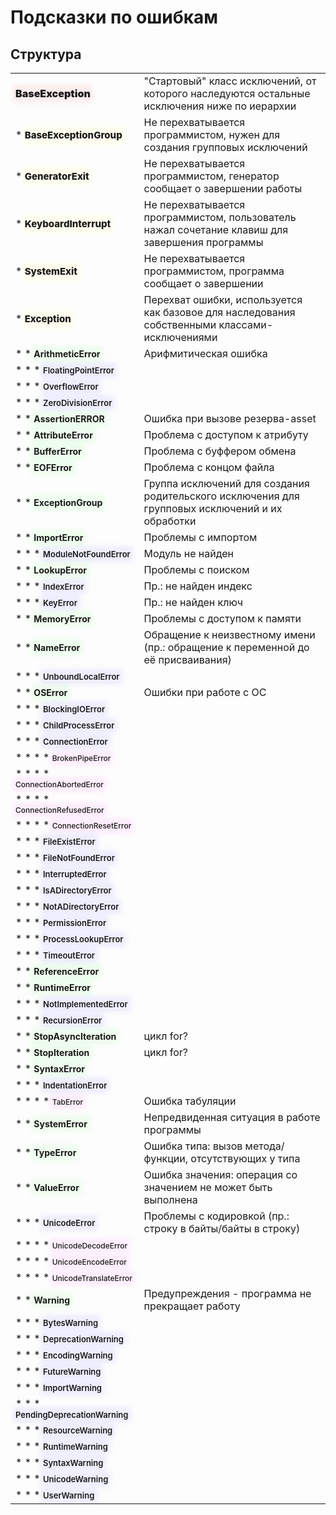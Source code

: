 <style>
fst { font-size:16px; font-weight: 900; box-shadow: 0 0 10px 3px rgba(255, 152, 152, 0.2); background-color: rgba(255, 152, 152, 0.14); }
snd { font-size:15px; font-weight: 800; box-shadow: 0 0 10px 3px rgba(255, 255, 152, 0.2); background-color: rgba(255, 255, 152, 0.14); }
trd { font-size:14px; font-weight: 700; box-shadow: 0 0 10px 3px rgba(152, 255, 152, 0.2); background-color: rgba(152, 255, 152, 0.14); }
fth { font-size:13px; font-weight: 600; box-shadow: 0 0 10px 3px rgba(152, 152, 255, 0.2); background-color: rgba(152, 152, 255, 0.14); }
ffth { font-size:12px; font-weight: 500; box-shadow: 0 0 10px 3px rgba(255, 152, 255, 0.2); background-color: rgba(255, 152, 255, 0.14); }
</style>

# Подсказки по ошибкам

## Структура

|                                      |                                                                                                 |
|:-------------------------------------|:------------------------------------------------------------------------------------------------|
| <fst>BaseException                   | "Стартовый" класс исключений, от которого наследуются остальные исключения ниже по иерархии     |
| * <snd>BaseExceptionGroup            | Не перехватывается программистом, нужен для создания групповых исключений                       |
| * <snd>GeneratorExit                 | Не перехватывается программистом, генератор сообщает о завершении работы                        |
| * <snd>KeyboardInterrupt             | Не перехватывается программистом, пользователь нажал сочетание клавиш для завершения программы  |
| * <snd>SystemExit                    | Не перехватывается программистом, программа сообщает о завершении                               |
| * <snd>Exception                     | Перехват ошибки, используется как базовое для наследования собственными классами-исключениями   |
| * * <trd>ArithmeticError             | Арифмитическая ошибка                                                                           |
| * * * <fth>FloatingPointError        |                                                                                                 |
| * * * <fth>OverflowError             |                                                                                                 |
| * * * <fth>ZeroDivisionError         |                                                                                                 |
| * * <trd>AssertionERROR              | Ошибка при вызове резерва-asset                                                                 |
| * * <trd>AttributeError              | Проблема с доступом к атрибуту                                                                  |
| * * <trd>BufferError                 | Проблема с буффером обмена                                                                      |
| * * <trd>EOFError                    | Проблема с концом файла                                                                         |
| * * <trd>ExceptionGroup              | Группа исключений для создания родительского исключения для групповых исключений и их обработки |
| * * <trd>ImportError                 | Проблемы с импортом                                                                             |
| * * * <fth>ModuleNotFoundError       | Модуль не найден                                                                                |
| * * <trd>LookupError                 | Проблемы с поиском                                                                              |
| * * * <fth>IndexError                | Пр.: не найден индекс                                                                           |
| * * * <fth>KeyError                  | Пр.: не найден ключ                                                                             |
| * * <trd>MemoryError                 | Проблемы с доступом к памяти                                                                    |
| * * <trd>NameError                   | Обращение к неизвестному имени (пр.: обращение к переменной до её присваивания)                 |
| * * * <fth>UnboundLocalError         |                                                                                                 |
| * * <trd>OSError                     | Ошибки при работе с ОС                                                                          |
| * * * <fth>BlockingIOError           |                                                                                                 |
| * * * <fth>ChildProcessError         |                                                                                                 |
| * * * <fth>ConnectionError           |                                                                                                 |
| * * * * <ffth>BrokenPipeError        |                                                                                                 |
| * * * * <ffth>ConnectionAbortedError |                                                                                                 |
| * * * * <ffth>ConnectionRefusedError |                                                                                                 |
| * * * * <ffth>ConnectionResetError   |                                                                                                 |
| * * * <fth>FileExistError            |                                                                                                 |
| * * * <fth>FileNotFoundError         |                                                                                                 |
| * * * <fth>InterruptedError          |                                                                                                 |
| * * * <fth>IsADirectoryError         |                                                                                                 |
| * * * <fth>NotADirectoryError        |                                                                                                 |
| * * * <fth>PermissionError           |                                                                                                 |
| * * * <fth>ProcessLookupError        |                                                                                                 |
| * * * <fth>TimeoutError              |                                                                                                 |
| * * <trd>ReferenceError              |                                                                                                 |
| * * <trd>RuntimeError                |                                                                                                 |
| * * * <fth>NotImplementedError       |                                                                                                 |
| * * * <fth>RecursionError            |                                                                                                 |
| * * <trd>StopAsyncIteration          | цикл for?                                                                                       |
| * * <trd>StopIteration               | цикл for?                                                                                       |
| * * <trd>SyntaxError                 |                                                                                                 |
| * * * <fth>IndentationError          |                                                                                                 |
| * * * * <ffth>TabError               | Ошибка табуляции                                                                                |
| * * <trd>SystemError                 | Непредвиденная ситуация в работе программы                                                      |
| * * <trd>TypeError                   | Ошибка типа: вызов метода/функции, отсутствующих у типа                                         |
| * * <trd>ValueError                  | Ошибка значения: операция со значением не может быть выполнена                                  |
| * * * <fth>UnicodeError              | Проблемы с кодировкой (пр.: строку в байты/байты в строку)                                      |
| * * * * <ffth>UnicodeDecodeError     |                                                                                                 |
| * * * * <ffth>UnicodeEncodeError     |                                                                                                 |
| * * * * <ffth>UnicodeTranslateError  |                                                                                                 |
| * * <trd>Warning                     | Предупреждения - программа не прекращает работу                                                 |
| * * * <fth>BytesWarning              |                                                                                                 |
| * * * <fth>DeprecationWarning        |                                                                                                 |
| * * * <fth>EncodingWarning           |                                                                                                 |
| * * * <fth>FutureWarning             |                                                                                                 |
| * * * <fth>ImportWarning             |                                                                                                 |
| * * * <fth>PendingDeprecationWarning |                                                                                                 |
| * * * <fth>ResourceWarning           |                                                                                                 |
| * * * <fth>RuntimeWarning            |                                                                                                 |
| * * * <fth>SyntaxWarning             |                                                                                                 |
| * * * <fth>UnicodeWarning            |                                                                                                 |
| * * * <fth>UserWarning               |                                                                                                 |

